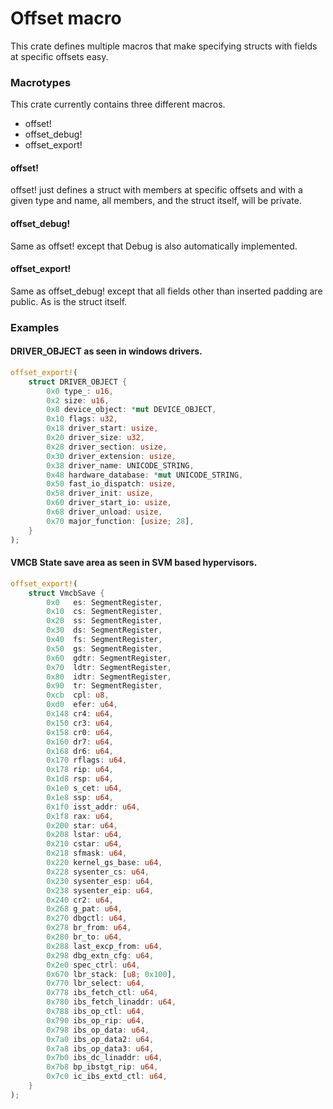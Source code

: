 # Offset macro
This crate defines multiple macros that make specifying structs with fields at specific offsets easy.

### Macrotypes
This crate currently contains three different macros.
- offset!
- offset_debug!
- offset_export!

#### offset!
offset! just defines a struct with members at specific offsets and with a given type and name, all members, and the struct itself, will be private.
#### offset_debug!
Same as offset! except that Debug is also automatically implemented.
#### offset_export!
Same as offset_debug! except that all fields other than inserted padding are public. As is the struct itself.

### Examples
#### DRIVER_OBJECT as seen in windows drivers.
```rust
offset_export!(
    struct DRIVER_OBJECT {
        0x0 type_: u16,
        0x2 size: u16,
        0x8 device_object: *mut DEVICE_OBJECT,
        0x10 flags: u32,
        0x18 driver_start: usize,
        0x20 driver_size: u32,
        0x28 driver_section: usize,
        0x30 driver_extension: usize,
        0x38 driver_name: UNICODE_STRING,
        0x48 hardware_database: *mut UNICODE_STRING,
        0x50 fast_io_dispatch: usize,
        0x58 driver_init: usize,
        0x60 driver_start_io: usize,
        0x68 driver_unload: usize,
        0x70 major_function: [usize; 28],
    }
);
```
#### VMCB State save area as seen in SVM based hypervisors.
```rust
offset_export!(
    struct VmcbSave {
        0x0   es: SegmentRegister,
        0x10  cs: SegmentRegister,
        0x20  ss: SegmentRegister,
        0x30  ds: SegmentRegister,
        0x40  fs: SegmentRegister,
        0x50  gs: SegmentRegister,
        0x60  gdtr: SegmentRegister,
        0x70  ldtr: SegmentRegister,
        0x80  idtr: SegmentRegister,
        0x90  tr: SegmentRegister,
        0xcb  cpl: u8,
        0xd0  efer: u64,
        0x148 cr4: u64,
        0x150 cr3: u64,
        0x158 cr0: u64,
        0x160 dr7: u64,
        0x168 dr6: u64,
        0x170 rflags: u64,
        0x178 rip: u64,
        0x1d8 rsp: u64,
        0x1e0 s_cet: u64,
        0x1e8 ssp: u64,
        0x1f0 isst_addr: u64,
        0x1f8 rax: u64,
        0x200 star: u64,
        0x208 lstar: u64,
        0x210 cstar: u64,
        0x218 sfmask: u64,
        0x220 kernel_gs_base: u64,
        0x228 sysenter_cs: u64,
        0x230 sysenter_esp: u64,
        0x238 sysenter_eip: u64,
        0x240 cr2: u64,
        0x268 g_pat: u64,
        0x270 dbgctl: u64,
        0x278 br_from: u64,
        0x280 br_to: u64,
        0x288 last_excp_from: u64,
        0x298 dbg_extn_cfg: u64,
        0x2e0 spec_ctrl: u64,
        0x670 lbr_stack: [u8; 0x100],
        0x770 lbr_select: u64,
        0x778 ibs_fetch_ctl: u64,
        0x780 ibs_fetch_linaddr: u64,
        0x788 ibs_op_ctl: u64,
        0x790 ibs_op_rip: u64,
        0x798 ibs_op_data: u64,
        0x7a0 ibs_op_data2: u64,
        0x7a8 ibs_op_data3: u64,
        0x7b0 ibs_dc_linaddr: u64,
        0x7b8 bp_ibstgt_rip: u64,
        0x7c0 ic_ibs_extd_ctl: u64,
    }
);
```